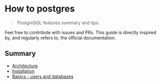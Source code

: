 # How to postgres

> PostgreSQL features summary and tips.

Feel free to contribute with issues and PRs.
This guide is directly inspired by, and regularly refers to,
the official documentation.

## Summary

- [Architecture](./architecture.md)
- [Installation](./installation.md)
- [Basics - users and databases](./basics/users_database.md)
